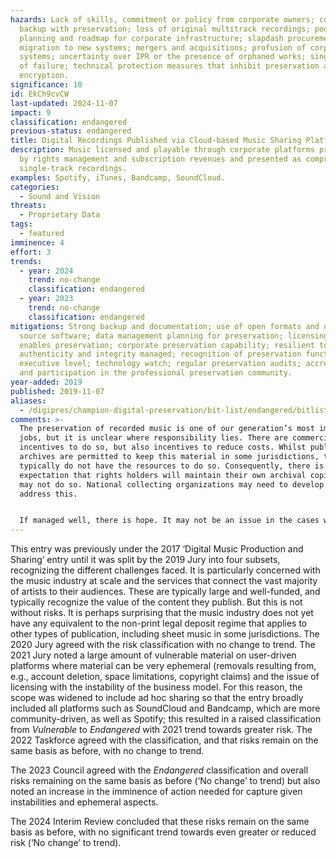 ```yaml
---
hazards: Lack of skills, commitment or policy from corporate owners; conflating
  backup with preservation; loss of original multitrack recordings; poor
  planning and roadmap for corporate infrastructure; slapdash procurement or
  migration to new systems; mergers and acquisitions; profusion of corporate
  systems; uncertainty over IPR or the presence of orphaned works; single point
  of failure; technical protection measures that inhibit preservation actions;
  encryption.
significance: 10
id: EkCh9cvCW
last-updated: 2024-11-07
impact: 9
classification: endangered
previous-status: endangered
title: Digital Recordings Published via Cloud-based Music Sharing Platforms
description: Music licensed and playable through corporate platforms protected
  by rights management and subscription revenues and presented as compressed
  single-track recordings.
examples: Spotify, iTunes, Bandcamp, SoundCloud.
categories:
  - Sound and Vision
threats:
  - Proprietary Data
tags:
  - featured
imminence: 4
effort: 3
trends:
  - year: 2024
    trend: no-change
    classification: endangered
  - year: 2023
    trend: no-change
    classification: endangered
mitigations: Strong backup and documentation; use of open formats and open
  source software; data management planning for preservation; licensing that
  enables preservation; corporate preservation capability; resilient to hacking;
  authenticity and integrity managed; recognition of preservation functions at
  executive level; technology watch; regular preservation audits; accreditation
  and participation in the professional preservation community.
year-added: 2019
published: 2019-11-07
aliases:
  - /digipres/champion-digital-preservation/bit-list/endangered/bitlist-published-digital-recordings
comments: >-
  The preservation of recorded music is one of our generation’s most important
  jobs, but it is unclear where responsibility lies. There are commercial
  incentives to do so, but also incentives to reduce costs. Whilst public
  archives are permitted to keep this material in some jurisdictions, they
  typically do not have the resources to do so. Consequently, there is an
  expectation that rights holders will maintain their own archival copies but
  may not do so. National collecting organizations may need to develop a role to
  address this.


  If managed well, there is hope. It may not be an issue in the cases where the production company would hold original recordings and, if a streaming service lost a track (e.g., Spotify), they would go to the production company and ask for a copy. However, it is an issue for those outside of production companies and platforms such as SoundCloud and Bandcamp, which are more community-driven.
---
```

This entry was previously under the 2017 ‘Digital Music Production and Sharing’ entry until it was split by the 2019 Jury into four subsets, recognizing the different challenges faced. It is particularly concerned with the music industry at scale and the services that connect the vast majority of artists to their audiences. These are typically large and well-funded, and typically recognize the value of the content they publish. But this is not without risks. It is perhaps surprising that the music industry does not yet have any equivalent to the non-print legal deposit regime that applies to other types of publication, including sheet music in some jurisdictions. The 2020 Jury agreed with the risk classification with no change to trend. The 2021 Jury noted a large amount of vulnerable material on user-driven platforms where material can be very ephemeral (removals resulting from, e.g., account deletion, space limitations, copyright claims) and the issue of licensing with the instability of the business model. For this reason, the scope was widened to include ad hoc sharing so that the entry broadly included all platforms such as SoundCloud and Bandcamp, which are more community-driven, as well as Spotify; this resulted in a raised classification from *Vulnerable* to *Endangered* with 2021 trend towards greater risk. The 2022 Taskforce agreed with the classification, and that risks remain on the same basis as before, with no change to trend.

The 2023 Council agreed with the *Endangered* classification and overall risks remaining on the same basis as before (‘No change’ to trend) but also noted an increase in the imminence of action needed for capture given instabilities and ephemeral aspects.

The 2024 Interim Review concluded that these risks remain on the same basis as before, with no significant trend towards even greater or reduced risk (‘No change’ to trend).
